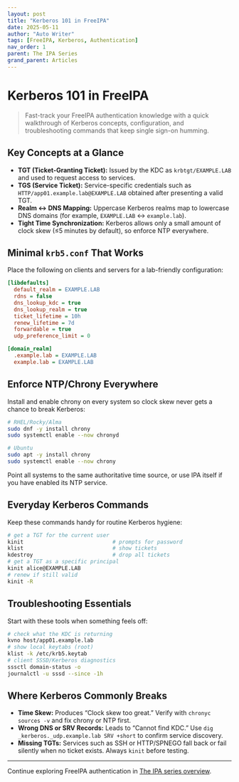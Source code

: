 ```yaml
---
layout: post
title: "Kerberos 101 in FreeIPA"
date: 2025-05-11
author: "Auto Writer"
tags: [FreeIPA, Kerberos, Authentication]
nav_order: 1
parent: The IPA Series
grand_parent: Articles
---
```


# Kerberos 101 in FreeIPA

> Fast-track your FreeIPA authentication knowledge with a quick walkthrough of Kerberos concepts, configuration, and troubleshooting commands that keep single sign-on humming.

## Key Concepts at a Glance

- **TGT (Ticket-Granting Ticket):** Issued by the KDC as `krbtgt/EXAMPLE.LAB` and used to request access to services.
- **TGS (Service Ticket):** Service-specific credentials such as `HTTP/app01.example.lab@EXAMPLE.LAB` obtained after presenting a valid TGT.
- **Realm ↔ DNS Mapping:** Uppercase Kerberos realms map to lowercase DNS domains (for example, `EXAMPLE.LAB` ↔ `example.lab`).
- **Tight Time Synchronization:** Kerberos allows only a small amount of clock skew (≤5 minutes by default), so enforce NTP everywhere.

## Minimal `krb5.conf` That Works

Place the following on clients and servers for a lab-friendly configuration:

```ini
[libdefaults]
  default_realm = EXAMPLE.LAB
  rdns = false
  dns_lookup_kdc = true
  dns_lookup_realm = true
  ticket_lifetime = 10h
  renew_lifetime = 7d
  forwardable = true
  udp_preference_limit = 0

[domain_realm]
  .example.lab = EXAMPLE.LAB
  example.lab = EXAMPLE.LAB
```

## Enforce NTP/Chrony Everywhere

Install and enable chrony on every system so clock skew never gets a chance to break Kerberos:

```bash
# RHEL/Rocky/Alma
sudo dnf -y install chrony
sudo systemctl enable --now chronyd

# Ubuntu
sudo apt -y install chrony
sudo systemctl enable --now chrony
```

Point all systems to the same authoritative time source, or use IPA itself if you have enabled its NTP service.

## Everyday Kerberos Commands

Keep these commands handy for routine Kerberos hygiene:

```bash
# get a TGT for the current user
kinit                            # prompts for password
klist                            # show tickets
kdestroy                         # drop all tickets
# get a TGT as a specific principal
kinit alice@EXAMPLE.LAB
# renew if still valid
kinit -R
```

## Troubleshooting Essentials

Start with these tools when something feels off:

```bash
# check what the KDC is returning
kvno host/app01.example.lab
# show local keytabs (root)
klist -k /etc/krb5.keytab
# client SSSD/Kerberos diagnostics
sssctl domain-status -o
journalctl -u sssd --since -1h
```

## Where Kerberos Commonly Breaks

- **Time Skew:** Produces “Clock skew too great.” Verify with `chronyc sources -v` and fix chrony or NTP first.
- **Wrong DNS or SRV Records:** Leads to “Cannot find KDC.” Use `dig _kerberos._udp.example.lab SRV +short` to confirm service discovery.
- **Missing TGTs:** Services such as SSH or HTTP/SPNEGO fall back or fail silently when no ticket exists. Always `kinit` before testing.

---

Continue exploring FreeIPA authentication in [The IPA series overview](/articles/the-ipa/).
